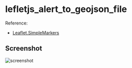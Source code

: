 # lefletjs_alert_to_geojson_file

Reference:

 * [Leaflet.SimpleMarkers](https://github.com/jdomingu/Leaflet.SimpleMarkersl)

## Screenshot

![screenshot](https://lh6.googleusercontent.com/-wtvdV--wsVM/VcdOEYt0y6I/AAAAAAAABqM/QhHhtXIyPyI/w1028-h704-no/20150809_Selezione_002.png "Map ready for mobile")
